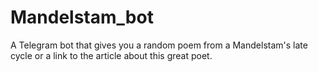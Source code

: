 # Mandelstam_bot
A Telegram bot that gives you a random poem from a Mandelstam's late cycle or a link to the article about this great poet.
